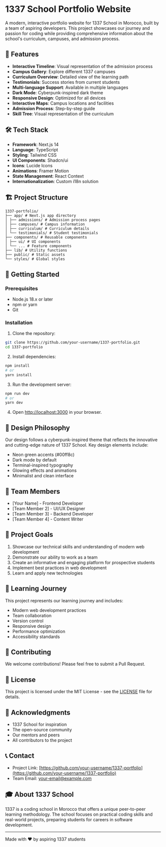 # 1337 School Portfolio Website

A modern, interactive portfolio website for 1337 School in Morocco, built by a team of aspiring developers. This project showcases our journey and passion for coding while providing comprehensive information about the school's curriculum, campuses, and admission process.

## 🚀 Features

- **Interactive Timeline**: Visual representation of the admission process
- **Campus Gallery**: Explore different 1337 campuses
- **Curriculum Overview**: Detailed view of the learning path
- **Testimonials**: Success stories from current students
- **Multi-language Support**: Available in multiple languages
- **Dark Mode**: Cyberpunk-inspired dark theme
- **Responsive Design**: Optimized for all devices
- **Interactive Maps**: Campus locations and facilities
- **Admission Process**: Step-by-step guide
- **Skill Tree**: Visual representation of the curriculum

## 🛠️ Tech Stack

- **Framework**: Next.js 14
- **Language**: TypeScript
- **Styling**: Tailwind CSS
- **UI Components**: Shadcn/ui
- **Icons**: Lucide Icons
- **Animations**: Framer Motion
- **State Management**: React Context
- **Internationalization**: Custom i18n solution

## 🏗️ Project Structure
```
1337-portfolio/
├── app/ # Next.js app directory
│ ├── admissions/ # Admission process pages
│ ├── campuses/ # Campus information
│ ├── curriculum/ # Curriculum details
│ └── testimonials/ # Student testimonials
├── components/ # Reusable components
│ ├── ui/ # UI components
│ └── ... # Feature components
├── lib/ # Utility functions
├── public/ # Static assets
└── styles/ # Global styles
```

## 🚀 Getting Started

### Prerequisites

- Node.js 18.x or later
- npm or yarn
- Git

### Installation

1. Clone the repository:
```bash
git clone https://github.com/your-username/1337-portfolio.git
cd 1337-portfolio
```

2. Install dependencies:
```bash
npm install
# or
yarn install
```

3. Run the development server:
```bash
npm run dev
# or
yarn dev
```

4. Open [http://localhost:3000](http://localhost:3000) in your browser.

## 🎨 Design Philosophy

Our design follows a cyberpunk-inspired theme that reflects the innovative and cutting-edge nature of 1337 School. Key design elements include:

- Neon green accents (#00ff8c)
- Dark mode by default
- Terminal-inspired typography
- Glowing effects and animations
- Minimalist and clean interface

## 👥 Team Members

- [Your Name] - Frontend Developer
- [Team Member 2] - UI/UX Designer
- [Team Member 3] - Backend Developer
- [Team Member 4] - Content Writer

## 🎯 Project Goals

1. Showcase our technical skills and understanding of modern web development
2. Demonstrate our ability to work as a team
3. Create an informative and engaging platform for prospective students
4. Implement best practices in web development
5. Learn and apply new technologies

## 📝 Learning Journey

This project represents our learning journey and includes:

- Modern web development practices
- Team collaboration
- Version control
- Responsive design
- Performance optimization
- Accessibility standards

## 🤝 Contributing

We welcome contributions! Please feel free to submit a Pull Request.

## 📄 License

This project is licensed under the MIT License - see the [LICENSE](LICENSE) file for details.

## 🙏 Acknowledgments

- 1337 School for inspiration
- The open-source community
- Our mentors and peers
- All contributors to the project

## 📞 Contact

- Project Link: [https://github.com/your-username/1337-portfolio](https://github.com/your-username/1337-portfolio)
- Team Email: [your-email@example.com](mailto:your-email@example.com)

## 🎓 About 1337 School

1337 is a coding school in Morocco that offers a unique peer-to-peer learning methodology. The school focuses on practical coding skills and real-world projects, preparing students for careers in software development.

---

Made with ❤️ by aspiring 1337 students